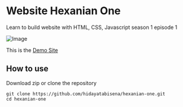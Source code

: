 # Website Hexanian One
Learn to build website with HTML, CSS, Javascript season 1 episode 1

![Image]()

This is the [Demo Site]()

## How to use

Download zip or clone the repository

```
git clone https://github.com/hidayatabisena/hexanian-one.git
cd hexanian-one
```